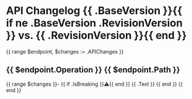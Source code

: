# API Changelog {{ .BaseVersion }}{{ if ne .BaseVersion .RevisionVersion }} vs. {{ .RevisionVersion }}{{ end }}
{{ range $endpoint, $changes := .APIChanges }}
## {{ $endpoint.Operation }} {{ $endpoint.Path }}
{{ range $changes }}- {{ if .IsBreaking }}:warning:{{ end }} {{ .Text }}
{{ end }}
{{ end }}
